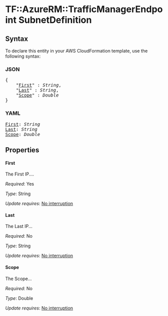 # TF::AzureRM::TrafficManagerEndpoint SubnetDefinition

## Syntax

To declare this entity in your AWS CloudFormation template, use the following syntax:

### JSON

<pre>
{
    "<a href="#first" title="First">First</a>" : <i>String</i>,
    "<a href="#last" title="Last">Last</a>" : <i>String</i>,
    "<a href="#scope" title="Scope">Scope</a>" : <i>Double</i>
}
</pre>

### YAML

<pre>
<a href="#first" title="First">First</a>: <i>String</i>
<a href="#last" title="Last">Last</a>: <i>String</i>
<a href="#scope" title="Scope">Scope</a>: <i>Double</i>
</pre>

## Properties

#### First

The First IP....

_Required_: Yes

_Type_: String

_Update requires_: [No interruption](https://docs.aws.amazon.com/AWSCloudFormation/latest/UserGuide/using-cfn-updating-stacks-update-behaviors.html#update-no-interrupt)

#### Last

The Last IP...

_Required_: No

_Type_: String

_Update requires_: [No interruption](https://docs.aws.amazon.com/AWSCloudFormation/latest/UserGuide/using-cfn-updating-stacks-update-behaviors.html#update-no-interrupt)

#### Scope

The Scope...

_Required_: No

_Type_: Double

_Update requires_: [No interruption](https://docs.aws.amazon.com/AWSCloudFormation/latest/UserGuide/using-cfn-updating-stacks-update-behaviors.html#update-no-interrupt)

